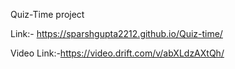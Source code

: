 Quiz-Time project

Link:- https://sparshgupta2212.github.io/Quiz-time/
 
Video Link:-https://video.drift.com/v/abXLdzAXtQh/

